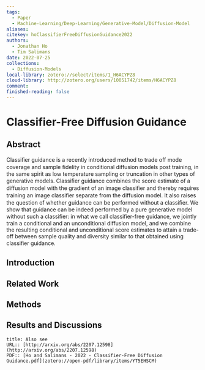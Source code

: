 ```yaml
---  
tags:  
  - Paper  
  - Machine-Learning/Deep-Learning/Generative-Model/Diffusion-Model  
aliases:   
citekey: hoClassifierFreeDiffusionGuidance2022  
authors:  
  - Jonathan Ho  
  - Tim Salimans  
date: 2022-07-25  
collections:  
  - Diffusion-Models  
local-library: zotero://select/items/1_H6ACYPZ8  
cloud-library: http://zotero.org/users/10051742/items/H6ACYPZ8  
comment:   
finished-reading: false  
---  
```

  
  
# Classifier-Free Diffusion Guidance  
  
## Abstract  
  
Classiﬁer guidance is a recently introduced method to trade off mode coverage and sample ﬁdelity in conditional diffusion models post training, in the same spirit as low temperature sampling or truncation in other types of generative models. Classiﬁer guidance combines the score estimate of a diffusion model with the gradient of an image classiﬁer and thereby requires training an image classiﬁer separate from the diffusion model. It also raises the question of whether guidance can be performed without a classiﬁer. We show that guidance can be indeed performed by a pure generative model without such a classiﬁer: in what we call classiﬁer-free guidance, we jointly train a conditional and an unconditional diffusion model, and we combine the resulting conditional and unconditional score estimates to attain a trade-off between sample quality and diversity similar to that obtained using classiﬁer guidance.  
  
  
## Introduction  
  
## Related Work  
  
## Methods  
  
## Results and Discussions  
  
```ad-seealso  
title: Also see  
URL:: [http://arxiv.org/abs/2207.12598](http://arxiv.org/abs/2207.12598)  
PDF:: [Ho and Salimans - 2022 - Classifier-Free Diffusion Guidance.pdf](zotero://open-pdf/library/items/YT5EHSCM)  
```